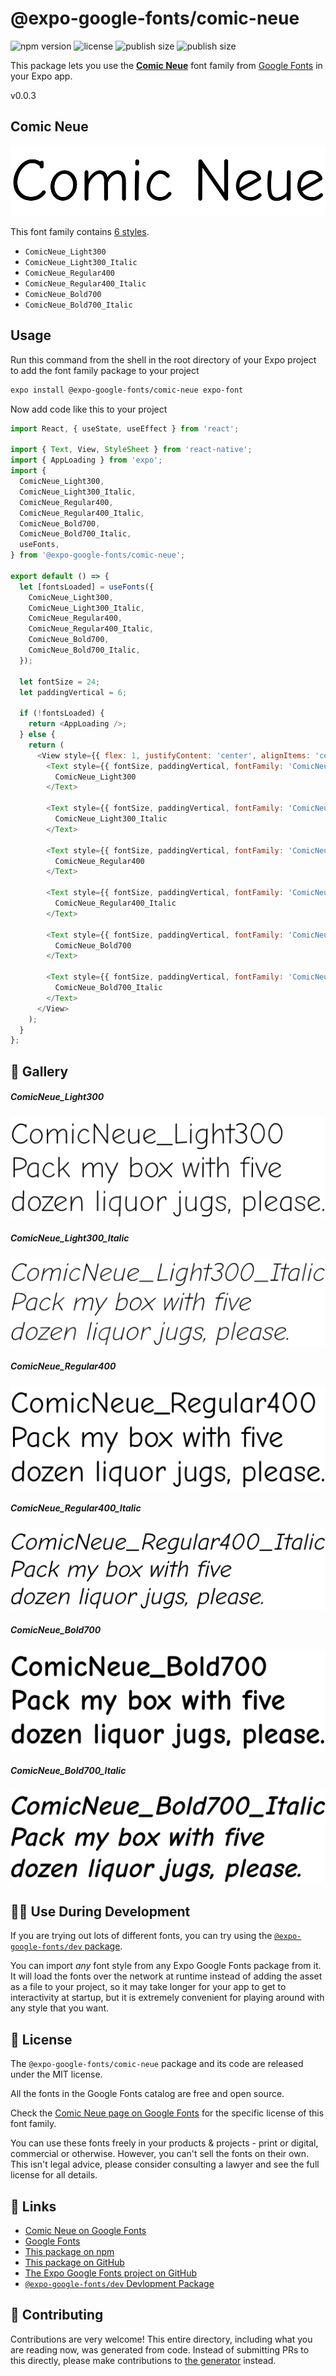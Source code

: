# @expo-google-fonts/comic-neue

![npm version](https://flat.badgen.net/npm/v/@expo-google-fonts/comic-neue)
![license](https://flat.badgen.net/github/license/expo/google-fonts)
![publish size](https://flat.badgen.net/packagephobia/install/@expo-google-fonts/comic-neue)
![publish size](https://flat.badgen.net/packagephobia/publish/@expo-google-fonts/comic-neue)

This package lets you use the [**Comic Neue**](https://fonts.google.com/specimen/Comic+Neue) font family from [Google Fonts](https://fonts.google.com/) in your Expo app.

v0.0.3

## Comic Neue

![Comic Neue](./font-family.png)

This font family contains [6 styles](#-gallery).

- `ComicNeue_Light300`
- `ComicNeue_Light300_Italic`
- `ComicNeue_Regular400`
- `ComicNeue_Regular400_Italic`
- `ComicNeue_Bold700`
- `ComicNeue_Bold700_Italic`

## Usage

Run this command from the shell in the root directory of your Expo project to add the font family package to your project
```sh
expo install @expo-google-fonts/comic-neue expo-font
```

Now add code like this to your project
```js
import React, { useState, useEffect } from 'react';

import { Text, View, StyleSheet } from 'react-native';
import { AppLoading } from 'expo';
import {
  ComicNeue_Light300,
  ComicNeue_Light300_Italic,
  ComicNeue_Regular400,
  ComicNeue_Regular400_Italic,
  ComicNeue_Bold700,
  ComicNeue_Bold700_Italic,
  useFonts,
} from '@expo-google-fonts/comic-neue';

export default () => {
  let [fontsLoaded] = useFonts({
    ComicNeue_Light300,
    ComicNeue_Light300_Italic,
    ComicNeue_Regular400,
    ComicNeue_Regular400_Italic,
    ComicNeue_Bold700,
    ComicNeue_Bold700_Italic,
  });

  let fontSize = 24;
  let paddingVertical = 6;

  if (!fontsLoaded) {
    return <AppLoading />;
  } else {
    return (
      <View style={{ flex: 1, justifyContent: 'center', alignItems: 'center' }}>
        <Text style={{ fontSize, paddingVertical, fontFamily: 'ComicNeue_Light300' }}>
          ComicNeue_Light300
        </Text>

        <Text style={{ fontSize, paddingVertical, fontFamily: 'ComicNeue_Light300_Italic' }}>
          ComicNeue_Light300_Italic
        </Text>

        <Text style={{ fontSize, paddingVertical, fontFamily: 'ComicNeue_Regular400' }}>
          ComicNeue_Regular400
        </Text>

        <Text style={{ fontSize, paddingVertical, fontFamily: 'ComicNeue_Regular400_Italic' }}>
          ComicNeue_Regular400_Italic
        </Text>

        <Text style={{ fontSize, paddingVertical, fontFamily: 'ComicNeue_Bold700' }}>
          ComicNeue_Bold700
        </Text>

        <Text style={{ fontSize, paddingVertical, fontFamily: 'ComicNeue_Bold700_Italic' }}>
          ComicNeue_Bold700_Italic
        </Text>
      </View>
    );
  }
};

```

## 🔡 Gallery

##### ComicNeue_Light300
![ComicNeue_Light300](./03e7eb4282b1113db14871908b545b6c90e66c01c71e25eebd86710af1675dc6.ttf.png)

##### ComicNeue_Light300_Italic
![ComicNeue_Light300_Italic](./e3f90ddc32d7c1de1802b67c219fcaa9a3363ffd6798d5135d4f660a1dda1b26.ttf.png)

##### ComicNeue_Regular400
![ComicNeue_Regular400](./9d7ebe6d4d4dfaab467fe4a423295d991fdfbf4d1989fcaad2f84c5f338ab089.ttf.png)

##### ComicNeue_Regular400_Italic
![ComicNeue_Regular400_Italic](./b5fb7946d3c3a90935983acd29701d85ed3c845dbea8a353f82e297d2c3c0fc6.ttf.png)

##### ComicNeue_Bold700
![ComicNeue_Bold700](./4b38da288c36361aa89d7bd2d0cb55585417eef4ae2b1c087d41fa9d3616eb70.ttf.png)

##### ComicNeue_Bold700_Italic
![ComicNeue_Bold700_Italic](./77d1c55b067195ccd5450ef65c41c0bc9adb016fdc56465fa2323318e59a9fef.ttf.png)


## 👩‍💻 Use During Development

If you are trying out lots of different fonts, you can try using the [`@expo-google-fonts/dev` package](https://github.com/expo/google-fonts/tree/master/font-packages/dev#readme).

You can import *any* font style from any Expo Google Fonts package from it. It will load the fonts
over the network at runtime instead of adding the asset as a file to your project, so it may take longer
for your app to get to interactivity at startup, but it is extremely convenient
for playing around with any style that you want.

## 📖 License

The `@expo-google-fonts/comic-neue` package and its code are released under the MIT license.

All the fonts in the Google Fonts catalog are free and open source.

Check the [Comic Neue page on Google Fonts](https://fonts.google.com/specimen/Comic+Neue) for the specific license of this font family.

You can use these fonts freely in your products & projects - print or digital, commercial or otherwise. However, you can't sell the fonts on their own. This isn't legal advice, please consider consulting a lawyer and see the full license for all details.

## 🔗 Links

- [Comic Neue on Google Fonts](https://fonts.google.com/specimen/Comic+Neue)
- [Google Fonts](https://fonts.google.com/)
- [This package on npm](https://www.npmjs.com/package/@expo-google-fonts/comic-neue)
- [This package on GitHub](https://github.com/expo/google-fonts/tree/master/font-packages/comic-neue)
- [The Expo Google Fonts project on GitHub](https://github.com/expo/google-fonts)
- [`@expo-google-fonts/dev` Devlopment Package](https://github.com/expo/google-fonts/tree/master/font-packages/dev)


## 🤝 Contributing

Contributions are very welcome! This entire directory, including what you are reading now, was generated from code. Instead of submitting PRs to this directly, please make contributions to [the generator](https://github.com/expo/google-fonts/tree/master/packages/generator) instead.
